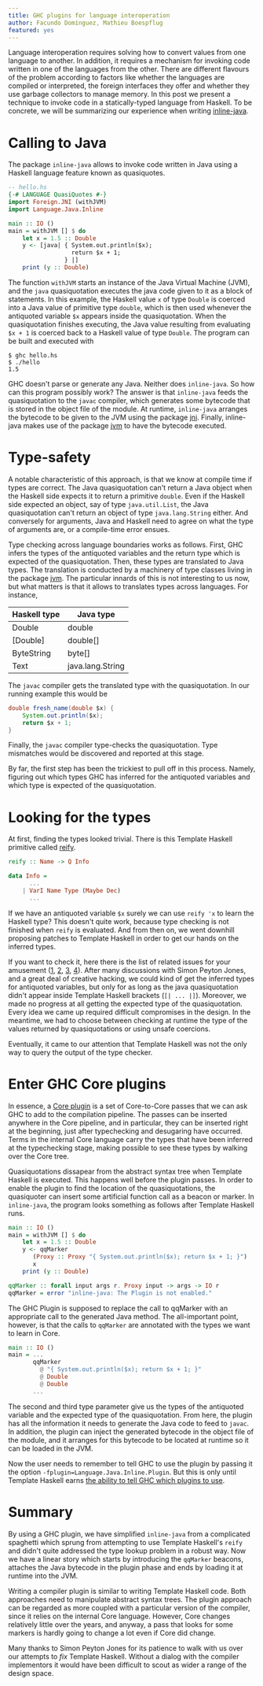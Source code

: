 ```yaml
---
title: GHC plugins for language interoperation
author: Facundo Domínguez, Mathieu Boespflug
featured: yes
---
```


Language interoperation requires solving how to convert values from one
language to another. In addition, it requires a mechanism for
invoking code written in one of the languages from the other.
There are different flavours of the problem according to factors like
whether the languages are compiled or interpreted, the foreign interfaces
they offer and whether they use garbage collectors to manage memory.
In this post we present a technique to invoke code in a
statically-typed language from Haskell. To be concrete, we will
be summarizing our experience when writing
[inline-java](https://github.com/tweag/inline-java).

# Calling to Java

The package `inline-java` allows to invoke code written in Java using
a Haskell language feature known as quasiquotes.

```Haskell
-- hello.hs
{-# LANGUAGE QuasiQuotes #-}
import Foreign.JNI (withJVM)
import Language.Java.Inline

main :: IO ()
main = withJVM [] $ do
    let x = 1.5 :: Double
    y <- [java| { System.out.println($x);
	              return $x + 1;
	            } |]
    print (y :: Double)
```

The function `withJVM` starts an instance of the Java Virtual Machine (JVM),
and the `java` quasiquotation executes the java code given to it as a block
of statements.
In this example, the Haskell value `x` of type `Double` is coerced into
a Java value of primitive type `double`, which is then used whenever the
antiquoted variable `$x` appears inside the quasiquotation.
When the quasiquotation finishes executing, the Java value resulting
from evaluating `$x + 1` is coerced back to a Haskell value of type
`Double`. The program can be built and executed with

```
$ ghc hello.hs
$ ./hello
1.5
```

GHC doesn't parse or generate any Java. Neither does `inline-java`.
So how can this program possibly work? The answer is that `inline-java`
feeds the quasiquotation to the `javac` compiler, which generates some
bytecode that is stored in the object file of the module. At runtime,
`inline-java` arranges the bytecode to be given to the JVM using the
package [jni](https://github.com/tweag/jni).
Finally, inline-java makes use of the package
[jvm](https://github.com/tweag/jvm)
to have the bytecode executed.

# Type-safety

A notable characteristic of this approach, is that we know at compile time
if types are correct. The Java quasiquotation can't return a Java object
when the Haskell side expects it to return a primitive `double`. Even if
the Haskell side expected an object, say of type `java.util.List`, the
Java quasiquotation can't return an object of type `java.lang.String` either.
And conversely for arguments, Java and Haskell need to agree on what the
type of arguments are, or a compile-time error ensues.

Type checking across language boundaries works as follows. First, GHC
infers the types of the antiquoted variables and the return type which
is expected of the quasiquotation. Then, these types are translated to
Java types. The translation is conducted by a machinery of type classes
living in the package [jvm](https://github.com/tweag/inline-java/jvm).
The particular innards of this is not interesting to us now, but what
matters is that it allows to translates types across languages. For
instance,

| Haskell type | Java type        |
| -------------|------------------|
| Double       | double           |
| [Double]     | double[]         |
| ByteString   | byte[]           |
| Text         | java.lang.String |

The `javac` compiler gets the translated type with the quasiquotation.
In our running example this would be

```Java
double fresh_name(double $x) {
    System.out.println($x);
    return $x + 1;
}
```

Finally, the `javac` compiler type-checks the quasiquotation. Type
mismatches would be discovered and reported at this stage.

By far, the first step has been the trickiest to pull off in this process.
Namely, figuring out which types GHC has inferred for the antiquoted
variables and which type is expected of the quasiquotation.

# Looking for the types

At first, finding the types looked trivial. There is this Template
Haskell primitive called
[reify](https://www.stackage.org/haddock/lts-9.0/template-haskell-2.11.1.0/Language-Haskell-TH.html#v:reify).
```Haskell
reify :: Name -> Q Info

data Info =
      ...
    | VarI Name Type (Maybe Dec)	
      ...
```

If we have an antiquoted variable `$x` surely we can use `reify 'x` to
learn the Haskell type? This doesn't quite work, because type checking
is not finished when `reify` is evaluated. And from then on, we went
downhill proposing patches to Template Haskell in order to get our hands
on the inferred types.

If you want to check it, here there is the list of related issues for
your amusement
([1](https://ghc.haskell.org/trac/ghc/wiki/TemplateHaskell/Reify),
[2](https://ghc.haskell.org/trac/ghc/ticket/12777),
[3](https://ghc.haskell.org/trac/ghc/ticket/12778),
[4](https://ghc.haskell.org/trac/ghc/ticket/13608)).
After many discussions with Simon Peyton Jones, and a great deal of
creative hacking, we could kind of get the inferred types for antiquoted
variables, but only for as long as the java quasiquotation didn't appear
inside Template Haskell brackets (`[| ... |]`). Moreover, we made no
progress at all getting the expected type of the quasiquotation.
Every idea we came up required difficult compromises in the design.
In the meantime, we had to choose between checking at runtime the type
of the values returned by quasiquotations or using unsafe coercions.

Eventually, it came to our attention that Template Haskell was not the
only way to query the output of the type checker.

# Enter GHC Core plugins

In essence, a
[Core plugin](https://downloads.haskell.org/~ghc/8.0.2/docs/html/users_guide/extending_ghc.html#core-plugins-in-more-detail)
is a set of Core-to-Core passes that we can
ask GHC to add to the compilation pipeline. The passes can be inserted
anywhere in the Core pipeline, and in particular, they can be inserted
right at the beginning, just after typechecking and desugaring have
occurred.
Terms in the internal Core language carry the types that have been
inferred at the typechecking stage, making possible to see these types
by walking over the Core tree.

Quasiquotations dissapear from the abstract syntax tree when Template
Haskell is executed. This happens well before the plugin passes.
In order to enable the plugin to find the location of the
quasiquotations, the quasiquoter can insert some artificial
function call as a beacon or marker. In `inline-java`, the program
looks something as follows after Template Haskell runs.

```Haskell
main :: IO ()
main = withJVM [] $ do
    let x = 1.5 :: Double
    y <- qqMarker
	   (Proxy :: Proxy "{ System.out.println($x); return $x + 1; }")
	   x
    print (y :: Double)

qqMarker :: forall input args r. Proxy input -> args -> IO r
qqMarker = error "inline-java: The Plugin is not enabled."
```

The GHC Plugin is supposed to replace the call to qqMarker with an
appropriate call to the generated Java method. The all-important
point, however, is that the calls to `qqMarker` are annotated with the
types we want to learn in Core.

```Haskell
main :: IO ()
main = ...
       qqMarker
         @ "{ System.out.println($x); return $x + 1; }"
         @ Double
         @ Double
	   ...
```

The second and third type parameter give us the types of the antiquoted
variable and the expected type of the quasiquotation. From here, the
plugin has all the information it needs to generate the Java code to
feed to `javac`. In addition, the plugin can inject the generated bytecode
in the object file of the module, and it arranges for this bytecode to
be located at runtime so it can be loaded in the JVM.

Now the user needs to remember to tell GHC to use the plugin by passing it
the option `-fplugin=Language.Java.Inline.Plugin`. But this is only until
Template Haskell earns
[the ability to tell GHC which plugins to use](https://phabricator.haskell.org/D3821).

# Summary

By using a GHC plugin, we have simplified `inline-java` from a
complicated spaghetti which sprung from attempting to use 
Template Haskell's `reify` and didn't quite addressed the type lookup
problem in a robust way. Now we have a linear story which starts by
introducing the `qqMarker` beacons, attaches the Java bytecode in the
plugin phase and ends by loading it at runtime into the JVM.

Writing a compiler plugin is similar to writing Template Haskell code.
Both approaches need to manipulate abstract syntax trees. The plugin
approach can be regarded as more coupled with a particular version of
the compiler, since it relies on the internal Core language. However,
Core changes relatively little over the years, and anyway, a pass that
looks for some markers is hardly going to change a lot even if Core
did change.

Many thanks to Simon Peyton Jones for its patience to walk with us over
our attempts to _fix_ Template Haskell. Without a dialog with the
compiler implementors it would have been difficult to scout as wider a
range of the design space.
